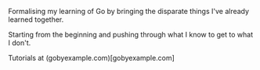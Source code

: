 Formalising my learning of Go by bringing the disparate things I've already learned together.

Starting from the beginning and pushing through what I know to get to what I don't.

Tutorials at (gobyexample.com)[gobyexample.com]
